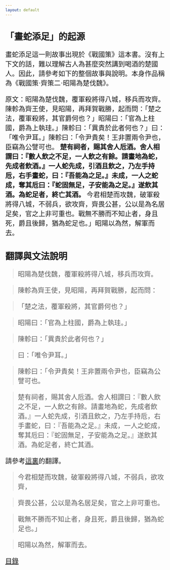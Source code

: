 ```yaml
---
layout: default
---
```

<head>
  <!-- ... -->
  <link rel="stylesheet" type="text/css" href="https://fonts.googleapis.com/earlyaccess/cwtexkai.css">
  <style>
    body {
     font-family: "cwTeXKai", serif;
    }
    p.big {
      line-height: 3;
      font-size: x-large;
    }
    p {
      font-size: 1.5em;
    }
    </style>
</head>

# 「畫蛇添足」的起源

畫蛇添足這一則故事出現於《戰國策》這本書。沒有上下文的話，難以理解古人為甚麼突然講到喝酒的楚國人。因此，請參考如下的整個故事與說明。本身作品稱為《戰國策·齊策二·昭陽為楚伐魏》。

原文：昭陽為楚伐魏，覆軍殺將得八城，移兵而攻齊。陳軫為齊王使，見昭陽，再拜賀戰勝，起而問：「楚之法，覆軍殺將，其官爵何也？」昭陽曰：「官為上柱國，爵為上執珪。」陳軫曰：「異貴於此者何也？」曰：「唯令尹耳。」陳軫曰：「令尹貴矣！王非置兩令尹也，臣竊為公譬可也。 **楚有祠者，賜其舍人卮酒。舍人相謂曰：『數人飲之不足，一人飲之有餘。請畫地為蛇，先成者飲酒。』一人蛇先成，引酒且飲之，乃左手持卮，右手畫蛇，曰：『吾能為之足。』未成，一人之蛇成，奪其卮曰：『蛇固無足，子安能為之足。』遂飲其酒。為蛇足者，終亡其酒。** 今君相楚而攻魏，破軍殺將得八城，不弱兵，欲攻齊，齊畏公甚，公以是為名居足矣，官之上非可重也。戰無不勝而不知止者，身且死，爵且後歸，猶為蛇足也。」昭陽以為然，解軍而去。

# 翻譯與文法說明

> 昭陽為楚伐魏，覆軍殺將得八城，移兵而攻齊。

> 陳軫為齊王使，見昭陽，再拜賀戰勝，起而問：

>「楚之法，覆軍殺將，其官爵何也？」

> 昭陽曰：「官為上柱國，爵為上執珪。」

> 陳軫曰：「異貴於此者何也？」

> 曰：「唯令尹耳。」

> 陳軫曰：「令尹貴矣！王非置兩令尹也，臣竊為公譬可也。

> 楚有祠者，賜其舍人卮酒。舍人相謂曰：『數人飲之不足，一人飲之有餘。請畫地為蛇，先成者飲酒。』一人蛇先成，引酒且飲之，乃左手持卮，右手畫蛇，曰：『吾能為之足。』未成，一人之蛇成，奪其卮曰：『蛇固無足，子安能為之足。』遂飲其酒。為蛇足者，終亡其酒。

請參考[這裏](https://wenyanwen.org/pages/白話文/入門/畫蛇添足.html)的翻譯。

> 今君相楚而攻魏，破軍殺將得八城，不弱兵，欲攻齊，

> 齊畏公甚，公以是為名居足矣，官之上非可重也。

> 戰無不勝而不知止者，身且死，爵且後歸，猶為蛇足也。」

> 昭陽以為然，解軍而去。



[目錄](https://wenyanwen.org)
